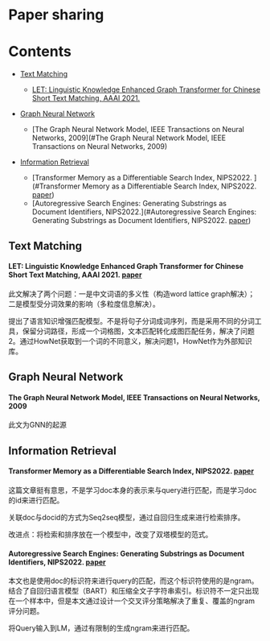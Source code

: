 # Paper sharing

Contents
=================

<!--ts-->

- [Text Matching](#text-matching)

  - [LET: Linguistic Knowledge Enhanced Graph Transformer for Chinese Short Text Matching, AAAI 2021.](#LET:-Linguistic-Knowledge-Enhanced-Graph-Transformer-for-Chinese-Short-Text-Matching,-AAAI-2021.-[paper](https://ojs.aaai.org/index.php/AAAI/article/view/17592))

- [Graph Neural Network](#Graph-Neural-Network)

  - [The Graph Neural Network Model, IEEE Transactions on Neural Networks, 2009](#The Graph Neural Network Model, IEEE Transactions on Neural Networks, 2009)

- [Information Retrieval](#Information-Retrieval)

  - [Transformer Memory as a Differentiable Search Index, NlPS2022. ](#Transformer Memory as a Differentiable Search Index, NlPS2022. [paper](https://arxiv.org/abs/2202.06991))
  - [Autoregressive Search Engines: Generating Substrings as Document Identifiers, NlPS2022.](#Autoregressive Search Engines: Generating Substrings as Document Identifiers, NlPS2022. [paper](https://arxiv.org/abs/2204.10628))

  <!--te-->



## Text Matching

#### LET: Linguistic Knowledge Enhanced Graph Transformer for Chinese Short Text Matching, AAAI 2021. [paper](https://ojs.aaai.org/index.php/AAAI/article/view/17592)

此文解决了两个问题：一是中文词语的多义性（构造word lattice graph解决）；二是模型受分词效果的影响（多粒度信息解决）。

提出了语言知识增强匹配模型。不是将句子分词成词序列，而是采用不同的分词工具，保留分词路径，形成一个词格图，文本匹配转化成图匹配任务，解决了问题2。通过HowNet获取到一个词的不同意义，解决问题1，HowNet作为外部知识库。



## Graph Neural Network

#### The Graph Neural Network Model, IEEE Transactions on Neural Networks, 2009

此文为GNN的起源



## Information Retrieval

#### Transformer Memory as a Differentiable Search Index, NlPS2022. [paper](https://arxiv.org/abs/2202.06991)

这篇文章挺有意思，不是学习doc本身的表示来与query进行匹配，而是学习doc的id来进行匹配。

关联doc与docid的方式为Seq2seq模型，通过自回归生成来进行检索排序。

改进点：将检索和排序放在一个模型中，改变了双塔模型的范式。

#### Autoregressive Search Engines: Generating Substrings as Document Identifiers, NlPS2022. [paper](https://arxiv.org/abs/2204.10628)

本文也是使用doc的标识符来进行query的匹配，而这个标识符使用的是ngram。结合了自回归语言模型（BART）和压缩全文子字符串索引。标识符不一定只出现在一个样本中，但是本文通过设计一个交叉评分策略解决了重复、覆盖的ngram评分问题。

将Query输入到LM，通过有限制的生成ngram来进行匹配。
